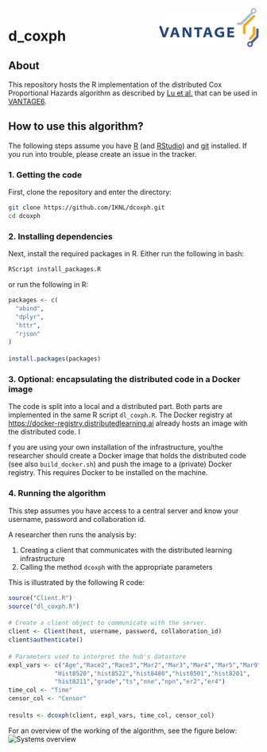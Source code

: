 <img src="https://github.com/IKNL/guidelines/blob/master/resources/logos/vantage6.png?raw=true" width=200 align="right">

# d_coxph
## About
This repository hosts the R implementation of the distributed Cox Proportional Hazards algorithm as described by [Lu et al.](https://www.ncbi.nlm.nih.gov/pubmed/26159465) that can be used in [VANTAGE6](https://github.com/IKNL/VANTAGE6).

## How to use this algorithm?
The following steps assume you have [R](https://www.r-project.org) (and [RStudio](https://www.rstudio.com)) and [git](https://git-scm.com/downloads) installed. If you run into trouble, please create an issue in the tracker.

### 1. Getting the code
First, clone the repository and enter the directory: 

```bash
git clone https://github.com/IKNL/dcoxph.git
cd dcoxph
```

### 2. Installing dependencies
Next, install the required packages in R. Either run the following in bash:
```bash
RScript install_packages.R
```

or run the following in R:
```R
packages <- c(
  "abind",
  "dplyr",
  "httr",
  "rjson"
)

install.packages(packages)
```

### 3. Optional: encapsulating the distributed code in a Docker image
The code is split into a local and a distributed part. Both parts are implemented in the same R script `dl_coxph.R`. The Docker registry at https://docker-registry.distributedlearning.ai already hosts an image with the distributed code. I

f you are using your own installation of the infrastructure, you/the researcher should create a Docker image that holds the distributed code (see also `build_docker.sh`) and push the image to a (private) Docker registry. This requires Docker to be installed on the machine.


### 4. Running the algorithm
This step assumes you have access to a central server and know your username, password and collaboration id. 

A researcher then runs the analysis by:
1. Creating a client that communicates with the distributed learning infrastructure
1. Calling the method `dcoxph` with the appropriate parameters


This is illustrated by the following R code:
```R
source("Client.R")
source("dl_coxph.R")

# Create a client object to communicate with the server.
client <- Client(host, username, password, collaboration_id)
client$authenticate()

# Parameters used to interpret the hub's datastore
expl_vars <- c("Age","Race2","Race3","Mar2","Mar3","Mar4","Mar5","Mar9",
             "Hist8520","hist8522","hist8480","hist8501","hist8201",
             "hist8211","grade","ts","nne","npn","er2","er4")
time_col <- "Time"
censor_col <- "Censor"

results <- dcoxph(client, expl_vars, time_col, censor_col)
```

For an overview of the working of the algorithm, see the figure below:
![Systems overview](https://raw.githubusercontent.com/IKNL/dcoxph/master/img/flowchart_dcoxph.png)

